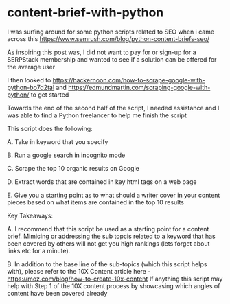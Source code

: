 # content-brief-with-python

I was surfing around for some python scripts related to SEO when i came across this https://www.semrush.com/blog/python-content-briefs-seo/

As inspiring this post was, I did not want to pay for or sign-up for a SERPStack membership and wanted to see if a solution can be offered for the average user

I then looked to https://hackernoon.com/how-to-scrape-google-with-python-bo7d2tal and https://edmundmartin.com/scraping-google-with-python/ to get started

Towards the end of the second half of the script, I needed assistance and I was able to find a Python freelancer to help me finish the script

This script does the following:

A. Take in keyword that you specify

B. Run a google search in incognito mode

C. Scrape the top 10 organic results on Google

D. Extract words that are contained in key html tags on a web page

E. Give you a starting point as to what should a writer cover in your content pieces based on what items are contained in the top 10 results

Key Takeaways:

A. I recommend that this script be used as a starting point for a content brief. Mimicing or addressing the sub topcis related to a keyword that has been covered by others will not get you high rankings (lets forget about links etc for a minute).

B. In addition to the base line of the sub-topics (which this script helps with), please refer to the 10X Content article here - https://moz.com/blog/how-to-create-10x-content
If anything this script may help with Step 1 of the 10X content process by showcasing which angles of content have been covered already
